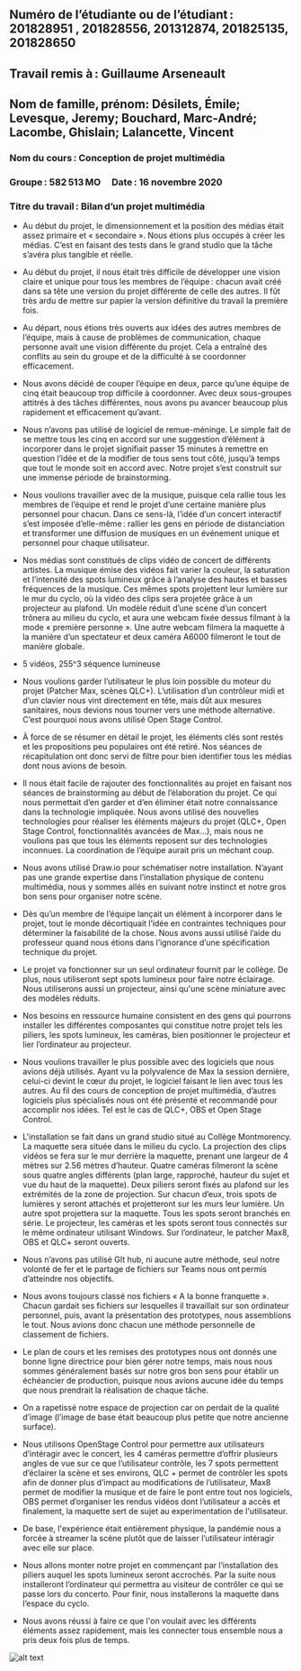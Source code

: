 ## Numéro de l’étudiante ou de l’étudiant : 201828951 , 201828556, 201312874, 201825135, 201828650 
## Travail remis à : Guillaume Arseneault  
## Nom de famille, prénom: Désilets, Émile; Levesque, Jeremy; Bouchard, Marc-André; Lacombe, Ghislain; Lalancette, Vincent 
### Nom du cours : Conception de projet multimédia  
### Groupe : 582 513 MO       Date : 16 novembre 2020 
### Titre du travail : Bilan d’un projet multimédia 

* Au début du projet, le dimensionnement et la position des médias était assez primaire et « secondaire ». Nous étions plus occupés à créer les médias. C’est en faisant des tests dans le grand studio que la tâche s’avéra plus tangible et réelle.

* Au début du projet, il nous était très difficile de développer une vision claire et unique pour tous les membres de l’équipe : chacun avait créé dans sa tête une version du projet différente de celle des autres. Il fût très ardu de mettre sur papier la version définitive du travail la première fois.

* Au départ, nous étions très ouverts aux idées des autres membres de l’équipe, mais à cause de problèmes de communication, chaque personne avait une vision différente du projet. Cela a entraîné des conflits au sein du groupe et de la difficulté à se coordonner efficacement.

* Nous avons décidé de couper l’équipe en deux, parce qu’une équipe de cinq était beaucoup trop difficile à coordonner. Avec deux sous-groupes attitrés à des tâches différentes, nous avons pu avancer beaucoup plus rapidement et efficacement qu’avant.

* Nous n’avons pas utilisé de logiciel de remue-méninge. Le simple fait de se mettre tous les cinq en accord sur une suggestion d’élément à incorporer dans le projet signifiait passer 15 minutes à remettre en question l’idée et de la modifier de tous sens tout côté, jusqu’à temps que tout le monde soit en accord avec. Notre projet s’est construit sur une immense période de brainstorming.

* Nous voulions travailler avec de la musique, puisque cela rallie tous les membres de l’équipe et rend le projet d’une certaine manière plus personnel pour chacun. Dans ce sens-là, l’idée d’un concert interactif s’est imposée d’elle-même : rallier les gens en période de distanciation et transformer une diffusion de musiques en un événement unique et personnel pour chaque utilisateur.

* Nos médias sont constitués de clips vidéo de concert de différents artistes. La musique émise des vidéos fait varier la couleur, la saturation et l’intensité des spots lumineux grâce à l’analyse des hautes et basses fréquences de la musique. Ces mêmes spots projettent leur lumière sur le mur du cyclo, où la vidéo des clips sera projetée grâce à un projecteur au plafond. Un modèle réduit d’une scène d’un concert trônera au milieu du cyclo, et aura une webcam fixée dessus filmant à la mode « première personne ». Une autre webcam filmera la maquette à la manière d’un spectateur et deux caméra A6000 filmeront le tout de manière globale.  

* 5 vidéos, 255^3 séquence lumineuse

* Nous voulions garder l’utilisateur le plus loin possible du moteur du projet (Patcher Max, scènes QLC+). L’utilisation d’un contrôleur midi et d’un clavier nous vint directement en tête, mais dût aux mesures sanitaires, nous devions nous tourner vers une méthode alternative. C’est pourquoi nous avons utilisé Open Stage Control.

* À force de se résumer en détail le projet, les éléments clés sont restés et les propositions peu populaires ont été retiré. Nos séances de récapitulation ont donc servi de filtre pour bien identifier tous les médias dont nous avions de besoin.

* Il nous était facile de rajouter des fonctionnalités au projet en faisant nos séances de brainstorming au début de l’élaboration du projet. Ce qui nous permettait d’en garder et d’en éliminer était notre connaissance dans la technologie impliquée. Nous avons utilisé des nouvelles technologies pour réaliser les éléments majeurs du projet (QLC+, Open Stage Control, fonctionnalités avancées de Max…), mais nous ne voulions pas que tous les éléments reposent sur des technologies inconnues. La coordination de l’équipe aurait pris un méchant coup.

* Nous avons utilisé Draw.io pour schématiser notre installation. N’ayant pas une grande expertise dans l’installation physique de contenu multimédia, nous y sommes allés en suivant notre instinct et notre gros bon sens pour organiser notre scène.

* Dès qu’un membre de l’équipe lançait un élément à incorporer dans le projet, tout le monde décortiquait l’idée en contraintes techniques pour déterminer la faisabilité de la chose. Nous avons aussi utilisé l’aide du professeur quand nous étions dans l’ignorance d’une spécification technique du projet.

* Le projet va fonctionner sur un seul ordinateur fournit par le collège.  De plus, nous utiliseront sept spots lumineux pour faire notre éclairage. Nous utiliserons aussi un projecteur, ainsi qu'une scène miniature avec des modèles réduits.

* Nos besoins en ressource humaine consistent en des gens qui pourrons installer les différentes composantes qui constitue notre projet tels les piliers, les spots lumineux, les caméras, bien positionner le projecteur et lier l’ordinateur au projecteur.

* Nous voulions travailler le plus possible avec des logiciels que nous avions déjà utilisés. Ayant vu la polyvalence de Max la session dernière, celui-ci devint le cœur du projet, le logiciel faisant le lien avec tous les autres. Au fil des cours de conception de projet multimédia, d’autres logiciels plus spécialisés nous ont été présenté et recommandé pour accomplir nos idées. Tel est le cas de QLC+, OBS et Open Stage Control.

* L'installation se fait dans un grand studio situé au Collège Montmorency. La maquette sera située dans le milieu du cyclo. La projection des clips vidéos se fera sur le mur derrière la maquette, prenant une largeur de 4 mètres sur 2.56 mètres d’hauteur. Quatre caméras filmeront la scène sous quatre angles différents (plan large, rapproché, hauteur du sujet et vue du haut de la maquette). Deux piliers seront fixés au plafond sur les extrémités de la zone de projection. Sur chacun d’eux, trois spots de lumières y seront attachés et projetteront sur les murs leur lumière. Un autre spot projettera sur la maquette. Tous les spots seront branchés en série. Le projecteur, les caméras et les spots seront tous connectés sur le même ordinateur utilisant Windows. Sur l’ordinateur, le patcher Max8, OBS et QLC+ seront ouverts.

* Nous n’avons pas utilisé GIt hub, ni aucune autre méthode, seul notre volonté de fer et le partage de fichiers sur Teams nous ont permis d’atteindre nos objectifs.

* Nous avons toujours classé nos fichiers « A la bonne franquette ». Chacun gardait ses fichiers sur lesquelles il travaillait sur son ordinateur personnel, puis, avant la présentation des prototypes, nous assemblions le tout. Nous avions donc chacun une méthode personnelle de classement de fichiers. 

* Le plan de cours et les remises des prototypes nous ont donnés une bonne ligne directrice pour bien gérer notre temps, mais nous nous sommes généralement basés sur notre gros bon sens pour établir un échéancier de production, puisque nous avions aucune idée du temps que nous prendrait la réalisation de chaque tâche. 

* On a rapetissé notre espace de projection car on perdait de la qualité d’image (l’image de base était beaucoup plus petite que notre ancienne surface).

* Nous utilisons OpenStage Control pour permettre aux utilisateurs d’intéragir avec le concert, les 4 caméras permettre d’offrir plusieurs angles de vue sur ce que l’utilisateur contrôle, les 7 spots permettent d’éclairer la scène et ses environs, QLC + permet de contrôler les spots afin de donner plus d’impact au modifications de l’utilisateur, Max8 permet de  modifier la musique et de faire le pont entre tout nos logiciels, OBS permet d’organiser les rendus vidéos dont l’utilisateur a accès et finalement, la maquette sert de sujet au experimentation de l'utilisateur.

* De base, l'expérience était entièrement physique, la pandémie nous a forcée à streamer la scène plutôt que de laisser l’utilisateur intéragir avec elle sur place. 

* Nous allons monter notre projet en commençant par l’installation des piliers auquel les spots lumineux seront accrochés. Par la suite nous installeront l’ordinateur qui permettra au visiteur de contrôler ce qui se passe lors du concerto. Pour finir, nous installerons la maquette dans l’espace du cyclo.

* Nous avons réussi à faire ce que l'on voulait avec les différents éléments assez rapidement, mais les connecter tous ensemble nous a pris deux fois plus de temps.

![alt text](https://i.imgur.com/axwEJUp.png?2)
